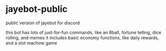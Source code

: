 # jayebot-public
public version of jayebot for discord

this bot has lots of just-for-fun commands, like an 8ball, fortune telling, dice rolling, and memes
it includes basic economy functions, like daily rewards, and a slot machine game
